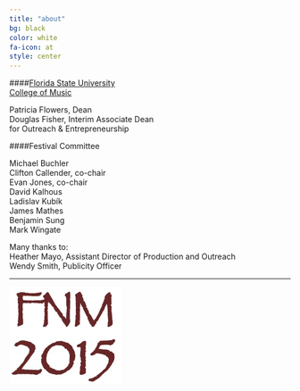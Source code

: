 ```yaml
---
title: "about"
bg: black
color: white
fa-icon: at
style: center
---
```


####[Florida State University<br>College of Music][COM]

Patricia Flowers, Dean  
Douglas Fisher, Interim Associate Dean<br>for Outreach & Entrepreneurship  

####Festival Committee
<p class="columned">Michael Buchler<br />
Clifton Callender, co-chair<br />
Evan Jones, co-chair<br />
David Kalhous<br />
Ladislav Kubík<br />
James Mathes<br />
Benjamin Sung<br />
Mark Wingate</p>

Many thanks to:  
Heather Mayo, Assistant Director of Production and Outreach  
Wendy Smith, Publicity Officer



---------------------------------------

![JPG](/img/favicon.png)

[FSU]: http://www.fsu.edu
[COM]: http://music.fsu.edu